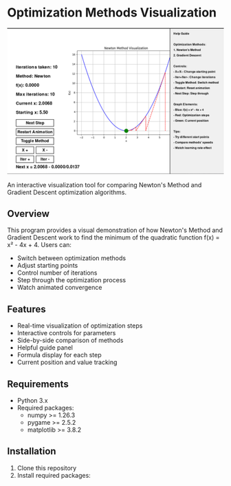 # Optimization Methods Visualization
![op.png](op.png)

An interactive visualization tool for comparing Newton's Method and Gradient Descent optimization algorithms.

## Overview

This program provides a visual demonstration of how Newton's Method and Gradient Descent work to find the minimum of the quadratic function f(x) = x² - 4x + 4. Users can:

- Switch between optimization methods
- Adjust starting points
- Control number of iterations 
- Step through the optimization process
- Watch animated convergence

## Features

- Real-time visualization of optimization steps
- Interactive controls for parameters
- Side-by-side comparison of methods
- Helpful guide panel
- Formula display for each step
- Current position and value tracking

## Requirements

- Python 3.x
- Required packages:
  - numpy >= 1.26.3
  - pygame >= 2.5.2 
  - matplotlib >= 3.8.2

## Installation

1. Clone this repository
2. Install required packages:

